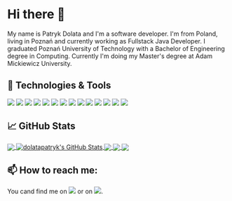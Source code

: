 # Hi there 👋
My name is Patryk Dolata and I'm a software developer. I'm from Poland, living in Poznań and currently working as Fullstack Java Developer. I graduated Poznań University of Technology with a Bachelor of Engineering degree in Computing. Currently I'm doing my Master's degree at Adam Mickiewicz University.

## 🔧 Technologies & Tools
![](https://img.shields.io/badge/OS-Manjaro-informational?style=flat&logo=manjaro&logoColor=white&color=2bbc8a)
![](https://img.shields.io/badge/Editor-IntelliJ_IDEA-informational?style=flat&logo=intellij-idea&logoColor=white&color=2bbc8a)
![](https://img.shields.io/badge/Editor-Android_Studio-informational?style=flat&logo=android-studio&logoColor=white&color=2bbc8a)
![](https://img.shields.io/badge/Code-Java-informational?style=flat&logo=java&logoColor=white&color=2bbc8a)
![](https://img.shields.io/badge/Code-Kotlin-informational?style=flat&logo=kotlin&logoColor=white&color=2bbc8a)
![](https://img.shields.io/badge/Code-Spring-informational?style=flat&logo=spring&logoColor=white&color=2bbc8a)
![](https://img.shields.io/badge/Code-Typescript-informational?style=flat&logo=typescript&logoColor=white&color=2bbc8a)
![](https://img.shields.io/badge/Code-Angular-informational?style=flat&logo=angular&logoColor=white&color=2bbc8a)
![](https://img.shields.io/badge/Code-Python-informational?style=flat&logo=python&logoColor=white&color=2bbc8a)
![](https://img.shields.io/badge/Shell-Bash-informational?style=flat&logo=gnu-bash&logoColor=white&color=2bbc8a)
![](https://img.shields.io/badge/Tools-Docker-informational?style=flat&logo=docker&logoColor=white&color=2bbc8a)
![](https://img.shields.io/badge/Tools-Maven-informational?style=flat&logo=apache-maven&logoColor=white&color=2bbc8a)
![](https://img.shields.io/badge/Tools-OracleSQL-informational?style=flat&logo=oracle&logoColor=white&color=2bbc8a)
![](https://img.shields.io/badge/Tools-MySQL-informational?style=flat&logo=mysql&logoColor=white&color=2bbc8a)

## &#x1f4c8; GitHub Stats

<a href="https://github.com/dolatapatryk/dolatapatryk">
  <img align="center" src="https://github-readme-stats.vercel.app/api/top-langs/?username=dolatapatryk&hide=pascal, scala,html,css&langs_count=6&title_color=ffffff&text_color=c9cacc&icon_color=2bbc8a&bg_color=1d1f21" />
</a>
<a href="https://github.com/dolatapatryk/dolatapatryk">
  <img align="center" src="https://github-readme-stats.vercel.app/api?username=dolatapatryk&show_icons=true&line_height=27&count_private=true&title_color=ffffff&text_color=c9cacc&icon_color=2bbc8a&bg_color=1d1f21" alt="dolatapatryk's GitHub Stats" />
</a>

<a href="https://github.com/dolatapatryk/ChatApp">
  <img align="center" src="https://github-readme-stats.vercel.app/api/pin/?username=dolatapatryk&repo=ChatApp&title_color=ffffff&text_color=c9cacc&icon_color=2bbc8a&bg_color=1d1f21" />
</a>
<a href="https://github.com/dolatapatryk/life-manager">
  <img align="center" src="https://github-readme-stats.vercel.app/api/pin/?username=dolatapatryk&repo=life-manager&title_color=ffffff&text_color=c9cacc&icon_color=2bbc8a&bg_color=1d1f21" />
</a>  
<a href="https://github.com/dolatapatryk/smart-picasso">
  <img align="center" src="https://github-readme-stats.vercel.app/api/pin/?username=dolatapatryk&repo=smart-picasso&title_color=ffffff&text_color=c9cacc&icon_color=2bbc8a&bg_color=1d1f21" />
</a>  


## 📫 How to reach me:
You cand find me on [![](https://img.shields.io/badge/LinkedIn-informational?style=flat&logo=linkedin&logoColor=white&color=0A66C2)][3] or on [![](https://img.shields.io/badge/Twitter-informational?style=flat&logo=twitter&logoColor=white&color=1DA1F2)][1].


[1]: https://twitter.com/patryk_dolata
[2]: https://github.com/dolatapatryk
[3]: https://www.linkedin.com/in/patryk-dolata-711829175/

